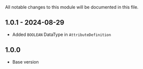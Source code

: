 All notable changes to this module will be documented in this file.

## 1.0.1 - 2024-08-29 

- Added `BOOLEAN` DataType in `AttributeDefinition`

## 1.0.0

- Base version